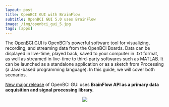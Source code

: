 ```yaml
---
layout: post
title: OpenBCI GUI with BrainFlow
subtitle: OpenBCI GUI 5.0 uses BrainFlow
image: /img/openbci_gui_5.jpg
tags: [apps]
---
```


The [OpenBCI GUI](https://github.com/OpenBCI/OpenBCI_GUI) is OpenBCI's powerful software tool for visualizing, recording, and streaming data from the OpenBCI Boards. Data can be displayed in live-time, played back, saved to your computer in .txt format, as well as streamed in live-time to third-party softwares such as MATLAB. It can be launched as a standalone application or as a sketch from Processing (a Java-based programming language). In this guide, we will cover both scenarios.

[New major release](https://openbci.com/community/gui-v5-release/) of OpenBCI GUI uses **BrainFlow API as a primary data acquisition and signal processing library.**

<p align="center">
    <img src="https://live.staticflickr.com/65535/49927795418_89d907a37f.jpg">
</p>
